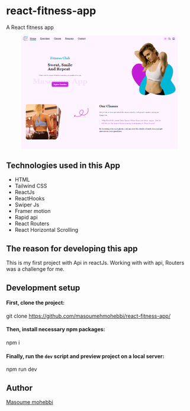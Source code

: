 # react-fitness-app
A React fitness app 
<figure>
  <img src="https://github.com/masoumehmohebbi/react-fitness-app/blob/main/react-fitness-app.PNG"/>
</figure>

## Technologies used in this App

<ul>
  <li>HTML</li>
  <li>Tailwind CSS</li>
  <li>ReactJs</li>
  <li>ReactHooks</li>
  <li>Swiper Js</li>
  <li>Framer motion</li>
  <li>Rapid api</li>
  <li>React Routers</li>
  <li>React Horizontal Scrolling</li>
</ul>

## The reason for developing this app
This is my first project with Api in reactJs. Working with with api, Routers was a challenge for me.

## Development setup

#### First, clone the project:
git clone https://github.com/masoumehmohebbi/react-fitness-app/

#### Then, install necessary npm packages:
npm i

#### Finally, run the `dev` script and preview project on a local server:
npm run dev

## Author
<a href="https://www.linkedin.com/in/masoume-mohebbi-838058227">Masoume mohebbi</a>
